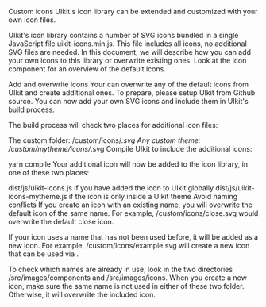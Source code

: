 
Custom icons
UIkit's icon library can be extended and customized with your own icon files.

UIkit's icon library contains a number of SVG icons bundled in a single JavaScript file uikit-icons.min.js. This file includes all icons, no additional SVG files are needed. In this document, we will describe how you can add your own icons to this library or overwrite existing ones. Look at the Icon component for an overview of the default icons.

Add and overwrite icons
Your can overwrite any of the default icons from UIkit and create additional ones. To prepare, please setup UIkit from Github source. You can now add your own SVG icons and include them in UIkit's build process.

The build process will check two places for additional icon files:

The custom folder: /custom/icons/*.svg
Any custom theme: /custom/mytheme/icons/*.svg
Compile UIkit to include the additional icons:

yarn compile
Your additional icon will now be added to the icon library, in one of these two places:

dist/js/uikit-icons.js if you have added the icon to UIkit globally
dist/js/uikit-icons-mytheme.js if the icon is only inside a UIkit theme
Avoid naming conflicts
If you create an icon with an existing name, you will overwrite the default icon of the same name. For example, /custom/icons/close.svg would overwrite the default close icon.

If your icon uses a name that has not been used before, it will be added as a new icon. For example, /custom/icons/example.svg will create a new icon that can be used via <span uk-icon="example"></span>.

To check which names are already in use, look in the two directories /src/images/components and /src/images/icons. When you create a new icon, make sure the same name is not used in either of these two folder. Otherwise, it will overwrite the included icon.
